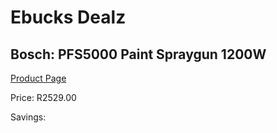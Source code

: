 
# Ebucks Dealz
## Bosch: PFS5000 Paint Spraygun 1200W
[Product Page](https://www.ebucks.com/web/shop/productSelected.do?prodId=349612804&catId=336131644)

Price: R2529.00

Savings: 


	